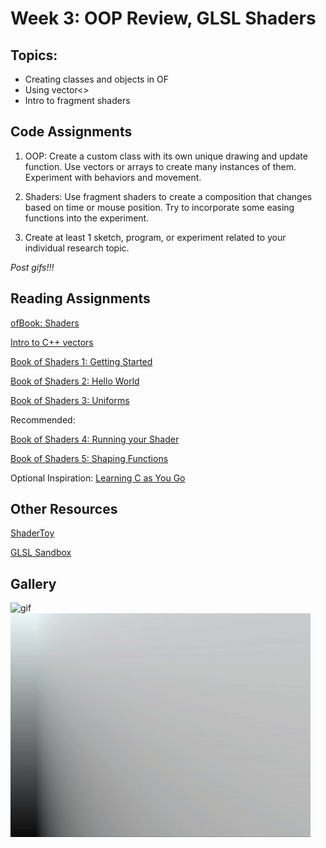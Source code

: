 # Week 3: OOP Review, GLSL Shaders

## Topics:

- Creating classes and objects in OF
- Using vector<> 
- Intro to fragment shaders

## Code Assignments

1. OOP: Create a custom class with its own unique drawing and update function. Use vectors or arrays to create many instances of them. Experiment with behaviors and movement.

2. Shaders: Use fragment shaders to create a composition that changes based on time or mouse position. Try to incorporate some easing functions into the experiment. 

3. Create at least 1 sketch, program, or experiment related to your individual research topic.

*Post gifs!!!*

## Reading Assignments

[ofBook: Shaders](http://openframeworks.cc/ofBook/chapters/shaders.html)

[Intro to C++ vectors](http://openframeworks.cc/ofBook/chapters/stl_vector.html)

[Book of Shaders 1: Getting Started](https://thebookofshaders.com/01/)

[Book of Shaders 2: Hello World](https://thebookofshaders.com/02/)

[Book of Shaders 3: Uniforms](https://thebookofshaders.com/03/)


Recommended:

[Book of Shaders 4: Running your Shader](https://thebookofshaders.com/04/)

[Book of Shaders 5: Shaping Functions](https://thebookofshaders.com/05/)


Optional Inspiration: [Learning C as You Go](http://stephaniehurlburt.com/blog/2016/5/29/learning-c-as-you-go)


## Other Resources

[ShaderToy](https://www.shadertoy.com/)

[GLSL Sandbox](http://glslsandbox.com/)

## Gallery
![gif](https://github.com/djdasha/CC/blob/master/shader_homework/shader2.gif "dasha")
![gif](https://github.com/djdasha/CC/blob/master/shader_homework/shader1.gif "dasha")
